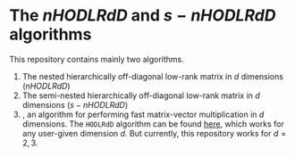 # The $nHODLRdD$ and $s-nHODLRdD$ algorithms
This repository contains mainly two algorithms.
1. The nested hierarchically off-diagonal low-rank matrix in $d$ dimensions ($nHODLRdD$)
2. The semi-nested hierarchically off-diagonal low-rank matrix in $d$ dimensions ($s-nHODLRdD$)
3. , an algorithm for performing fast matrix-vector multiplication in $d$ dimensions. The `HODLRdD` algorithm can be found [here](https://github.com/SAFRAN-LAB/HODLRdD), which works for any user-given dimension $d$. But currently, this repository works for $d=2,3$. 
